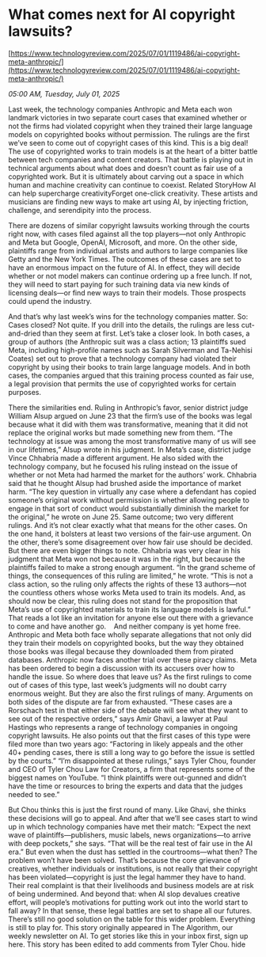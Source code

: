 # What comes next for AI copyright lawsuits?

[https://www.technologyreview.com/2025/07/01/1119486/ai-copyright-meta-anthropic/](https://www.technologyreview.com/2025/07/01/1119486/ai-copyright-meta-anthropic/)

*05:00 AM, Tuesday, July 01, 2025*

Last week, the technology companies Anthropic and Meta each won landmark victories in two separate court cases that examined whether or not the firms had violated copyright when they trained their large language models on copyrighted books without permission. The rulings are the first we’ve seen to come out of copyright cases of this kind. This is a big deal! The use of copyrighted works to train models is at the heart of a bitter battle between tech companies and content creators. That battle is playing out in technical arguments about what does and doesn’t count as fair use of a copyrighted work. But it is ultimately about carving out a space in which human and machine creativity can continue to coexist. Related StoryHow AI can help supercharge creativityForget one-click creativity. These artists and musicians are finding new ways to make art using AI, by injecting friction, challenge, and serendipity into the process.

There are dozens of similar copyright lawsuits working through the courts right now, with cases filed against all the top players—not only Anthropic and Meta but Google, OpenAI, Microsoft, and more. On the other side, plaintiffs range from individual artists and authors to large companies like Getty and the New York Times. The outcomes of these cases are set to have an enormous impact on the future of AI. In effect, they will decide whether or not model makers can continue ordering up a free lunch. If not, they will need to start paying for such training data via new kinds of licensing deals—or find new ways to train their models. Those prospects could upend the industry.

And that’s why last week’s wins for the technology companies matter. So: Cases closed? Not quite. If you drill into the details, the rulings are less cut-and-dried than they seem at first. Let’s take a closer look. In both cases, a group of authors (the Anthropic suit was a class action; 13 plaintiffs sued Meta, including high-profile names such as Sarah Silverman and Ta-Nehisi Coates) set out to prove that a technology company had violated their copyright by using their books to train large language models. And in both cases, the companies argued that this training process counted as fair use, a legal provision that permits the use of copyrighted works for certain purposes.

There the similarities end. Ruling in Anthropic’s favor, senior district judge William Alsup argued on June 23 that the firm’s use of the books was legal because what it did with them was transformative, meaning that it did not replace the original works but made something new from them. “The technology at issue was among the most transformative many of us will see in our lifetimes,” Alsup wrote in his judgment. In Meta’s case, district judge Vince Chhabria made a different argument. He also sided with the technology company, but he focused his ruling instead on the issue of whether or not Meta had harmed the market for the authors’ work. Chhabria said that he thought Alsup had brushed aside the importance of market harm. “The key question in virtually any case where a defendant has copied someone’s original work without permission is whether allowing people to engage in that sort of conduct would substantially diminish the market for the original,” he wrote on June 25. Same outcome; two very different rulings. And it’s not clear exactly what that means for the other cases. On the one hand, it bolsters at least two versions of the fair-use argument. On the other, there’s some disagreement over how fair use should be decided. But there are even bigger things to note. Chhabria was very clear in his judgment that Meta won not because it was in the right, but because the plaintiffs failed to make a strong enough argument. “In the grand scheme of things, the consequences of this ruling are limited,” he wrote. “This is not a class action, so the ruling only affects the rights of these 13 authors—not the countless others whose works Meta used to train its models. And, as should now be clear, this ruling does not stand for the proposition that Meta’s use of copyrighted materials to train its language models is lawful.” That reads a lot like an invitation for anyone else out there with a grievance to come and have another go.    And neither company is yet home free. Anthropic and Meta both face wholly separate allegations that not only did they train their models on copyrighted books, but the way they obtained those books was illegal because they downloaded them from pirated databases. Anthropic now faces another trial over these piracy claims. Meta has been ordered to begin a discussion with its accusers over how to handle the issue. So where does that leave us? As the first rulings to come out of cases of this type, last week’s judgments will no doubt carry enormous weight. But they are also the first rulings of many. Arguments on both sides of the dispute are far from exhausted. “These cases are a Rorschach test in that either side of the debate will see what they want to see out of the respective orders,” says Amir Ghavi, a lawyer at Paul Hastings who represents a range of technology companies in ongoing copyright lawsuits. He also points out that the first cases of this type were filed more than two years ago: “Factoring in likely appeals and the other 40+ pending cases, there is still a long way to go before the issue is settled by the courts.” “I’m disappointed at these rulings,” says Tyler Chou, founder and CEO of Tyler Chou Law for Creators, a firm that represents some of the biggest names on YouTube. “I think plaintiffs were out-gunned and didn’t have the time or resources to bring the experts and data that the judges needed to see.”

But Chou thinks this is just the first round of many. Like Ghavi, she thinks these decisions will go to appeal. And after that we’ll see cases start to wind up in which technology companies have met their match: “Expect the next wave of plaintiffs—publishers, music labels, news organizations—to arrive with deep pockets,” she says. “That will be the real test of fair use in the AI era.” But even when the dust has settled in the courtrooms—what then? The problem won’t have been solved. That’s because the core grievance of creatives, whether individuals or institutions, is not really that their copyright has been violated—copyright is just the legal hammer they have to hand. Their real complaint is that their livelihoods and business models are at risk of being undermined. And beyond that: when AI slop devalues creative effort, will people’s motivations for putting work out into the world start to fall away? In that sense, these legal battles are set to shape all our futures. There’s still no good solution on the table for this wider problem. Everything is still to play for. This story originally appeared in The Algorithm, our weekly newsletter on AI. To get stories like this in your inbox first, sign up here. This story has been edited to add comments from Tyler Chou.  hide


